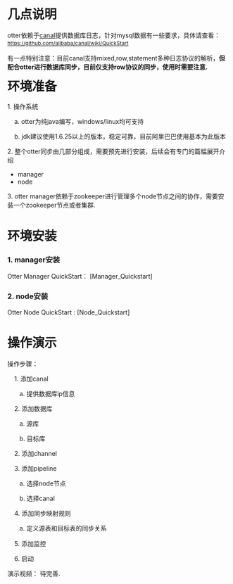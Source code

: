  <div class="blog_content">
    <div style="font-size: 14px;" class="iteye-blog-content-contain">
<h1>几点说明</h1>
<p>     otter依赖于<a href="https://github.com/alibaba/canal">canal</a>提供数据库日志，针对mysql数据有一些要求，具体请查看： <a style="font-size: 12px; line-height: 1.5;" href="https://github.com/alibaba/canal/wiki/QuickStart">https://github.com/alibaba/canal/wiki/QuickStart</a> </p>
<p>     有一点特别注意：目前canal支持mixed,row,statement多种日志协议的解析，<strong>但配合otter进行数据库同步，目前仅支持row协议的同步，使用时需要注意. </strong></p>
<p> </p>
<p><strong style="font-size: 2em; line-height: 1.5em;">环境准备</strong></p>
<p>1.  操作系统</p>
<p>&nbsp;&nbsp;&nbsp;     a.  otter为纯java编写，windows/linux均可支持</p>
<p>&nbsp;&nbsp;&nbsp;     b. jdk建议使用1.6.25以上的版本，稳定可靠，目前阿里巴巴使用基本为此版本</p>
<p> </p>
<p>2.  整个otter同步由几部分组成，需要预先进行安装，后续会有专门的篇幅展开介绍</p>
<ul>
<li>manager </li>
<li>node</li>
</ul>
<p>3.  otter manager依赖于zookeeper进行管理多个node节点之间的协作，需要安装一个zookeeper节点或者集群. </p>
<p> </p>
<h1>环境安装</h1>
<h3>1.  manager安装</h3>
<p>      Otter Manager QuickStart： [Manager_Quickstart]
<p> </p>
<h3>2.  node安装</h3>
<p>      Otter Node QuickStart : [Node_Quickstart]
<p> </p>
<h1>操作演示</h1>
<p>     操作步骤：</p>
<p>&nbsp;&nbsp;&nbsp;        1.  添加canal</p>
<p> &nbsp;&nbsp;&nbsp;&nbsp;&nbsp;&nbsp;            a.  提供数据库ip信息</p>
<p>&nbsp;&nbsp;&nbsp;        2.  添加数据库 </p>
<p>&nbsp;&nbsp;&nbsp;&nbsp;&nbsp;&nbsp;             a.  源库</p>
<p>&nbsp;&nbsp;&nbsp;&nbsp;&nbsp;&nbsp;             b.  目标库</p>
<p>&nbsp;&nbsp;&nbsp;        2.  添加channel</p>
<p>&nbsp;&nbsp;&nbsp;        3.  添加pipeline </p>
<p> &nbsp;&nbsp;&nbsp;&nbsp;&nbsp;&nbsp;            a.  选择node节点</p>
<p>&nbsp;&nbsp;&nbsp;&nbsp;&nbsp;&nbsp;             b.  选择canal</p>
<p>&nbsp;&nbsp;&nbsp;        4.  添加同步映射规则 </p>
<p>&nbsp;&nbsp;&nbsp;&nbsp;&nbsp;&nbsp;             a.  定义源表和目标表的同步关系<span style="font-size: 12px; line-height: 1.5;"><br></span></p>
<p>&nbsp;&nbsp;&nbsp;        5.  添加监控</p>
<p>&nbsp;&nbsp;&nbsp;        6.  启动</p>
<p>     演示视频： 待完善.  </p>
</div>
    

  </div>
</div>